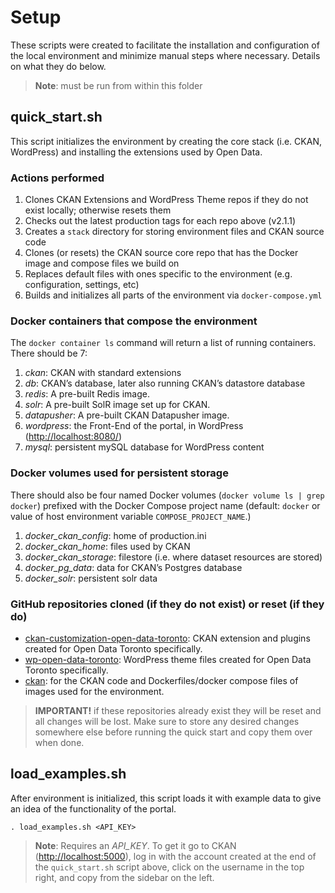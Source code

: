 # Setup

These scripts were created to facilitate the installation and configuration of the local environment and minimize manual steps where necessary. Details on what they do below.

> **Note**: must be run from within this folder

## quick_start.sh

This script initializes the environment by creating the core stack (i.e. CKAN, WordPress) and installing the extensions used by Open Data.

### Actions performed

1. Clones CKAN Extensions and WordPress Theme repos if they do not exist locally; otherwise resets them
2. Checks out the latest production tags for each repo above (v2.1.1)
3. Creates a `stack` directory for storing environment files and CKAN source code
4. Clones (or resets) the CKAN source core repo that has the Docker image and compose files we build on
5. Replaces default files with ones specific to the environment (e.g. configuration, settings, etc)
6. Builds and initializes all parts of the environment via `docker-compose.yml`

### Docker containers that compose the environment

The `docker container ls` command  will return a list of running containers. There should be 7:

1. *ckan*: CKAN with standard extensions
2. *db*: CKAN’s database, later also running CKAN’s datastore database
3. *redis*: A pre-built Redis image.
4. *solr*: A pre-built SolR image set up for CKAN.
5. *datapusher*: A pre-built CKAN Datapusher image.
6. *wordpress*: the Front-End of the portal, in WordPress ([http://localhost:8080/](http://localhost:8080/))
7. *mysql*: persistent mySQL database for WordPress content

### Docker volumes used for persistent storage

There should also be four named Docker volumes (`docker volume ls | grep docker`) prefixed with the Docker Compose project name (default: `docker` or value of host environment variable `COMPOSE_PROJECT_NAME`.)

1. *docker_ckan_config*: home of production.ini
2. *docker_ckan_home*: files used by CKAN
3. *docker_ckan_storage*: filestore (i.e. where dataset resources are stored)
4. *docker_pg_data*: data for CKAN’s Postgres database
5. *docker_solr*: persistent solr data

### GitHub repositories cloned (if they do not exist) or reset (if they do)

* [ckan-customization-open-data-toronto](https://github.com/open-data-toronto/ckan-customization-open-data-toronto): CKAN extension and plugins created for Open Data Toronto specifically.
* [wp-open-data-toronto](https://github.com/open-data-toronto/wp-open-data-toronto): WordPress theme files created for Open Data Toronto specifically.
* [ckan](https://github.com/ckan/ckan): for the CKAN code and Dockerfiles/docker compose files of images used for the environment.

> **IMPORTANT!** if these repositories already exist they will be reset and all changes will be lost. Make sure to store any desired changes somewhere else before running the quick start and copy them over when done.

## load_examples.sh

After environment is initialized, this script loads it with example data to give an idea of the functionality of the portal.

    . load_examples.sh <API_KEY>

> **Note**: Requires an *API_KEY*. To get it go to CKAN ([http://localhost:5000](http://localhost:5000)), log in with the account created at the end of the `quick_start.sh` script above, click on the username in the top right, and copy from the sidebar on the left.
